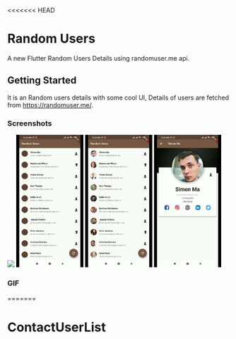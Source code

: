 <<<<<<< HEAD
# Random Users 

A new Flutter Random Users Details using randomuser.me api.

## Getting Started

It is an Random users details with some cool UI, Details of users are fetched from https://randomuser.me/.



### Screenshots

<img src="/screenshots/Screnshoot1.jpeg" height="300em" /> <img src="/screenshots/Screenshoot2.jpeg" height="300em" /> <img src="/screenshots/Screenshoot3.jpeg" height="300em" /> <img src="/screenshots/Screenshoot4.jpeg" height="300em" /><br>
### GIF

=======
# ContactUserList


